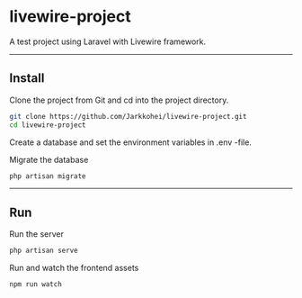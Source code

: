 # livewire-project

A test project using Laravel with Livewire framework.

---

## Install

Clone the project from Git and cd into the project directory.
```bash
git clone https://github.com/Jarkkohei/livewire-project.git
cd livewire-project
```

Create a database and set the environment variables in .env -file.


Migrate the database
```bash
php artisan migrate 
```

---

## Run

Run the server
```bash
php artisan serve
```

Run and watch the frontend assets
```bash
npm run watch
```